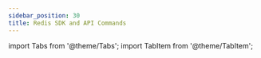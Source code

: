 ```yaml
---
sidebar_position: 30
title: Redis SDK and API Commands
---
```


import Tabs from '@theme/Tabs';
import TabItem from '@theme/TabItem';


